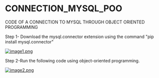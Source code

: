 # CONNECTION_MYSQL_POO
CODE OF A CONNECTION TO MYSQL THROUGH OBJECT ORIENTED PROGRAMMING

Step 1- Download the mysql.connector extension using the command "pip install mysql.connector"

[![image1.png](https://i.postimg.cc/FFbvckB0/image1.png)](https://postimg.cc/F1KwXzmK)

Step 2-Run the following code using object-oriented programming.

[![image2.png](https://i.postimg.cc/66H8RPSr/image2.png)](https://postimg.cc/dDyQc5J3)
